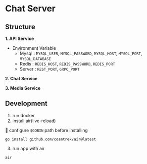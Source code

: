 # Chat Server

## Structure
  **1. API Service**
  
  - Environment Variable  
    - Mysql : `MYSQL_USER`, `MYSQL_PASSWORD`, `MYSQL_HOST`, `MYSQL_PORT`, `MYSQL_DATABASE`
    - Redis : `REDIS_HOST`, `REDIS_PASSWORD`, `REDIS_PORT`
    - Server : `REST_PORT`, `GRPC_PORT`

  **2. Chat Service**

  **3. Media Service**

## Development

  1. run docker
  2. install air(live-reload)

  📝 configure `$GOBIN` path before installing 

    go install github.com/cosmtrek/air@latest

  3. run app with air

    air
